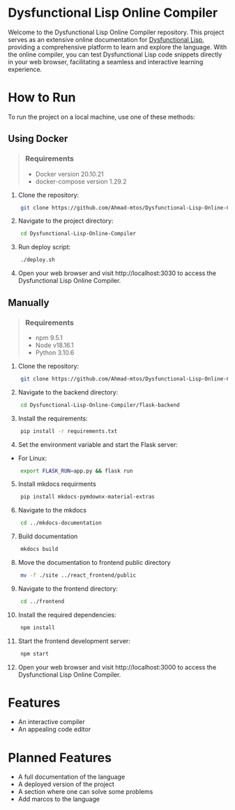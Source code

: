 # Dysfunctional Lisp Online Compiler

Welcome to the Dysfunctional Lisp Online Compiler repository. This project serves as an extensive online documentation for [Dysfunctional Lisp](https://github.com/thecarrot123/Compiler), providing a comprehensive platform to learn and explore the language. With the online compiler, you can test Dysfunctional Lisp code snippets directly in your web browser, facilitating a seamless and interactive learning experience. 

# How to Run

To run the project on a local machine, use one of these methods:

## Using Docker

> ### Requirements
> 
> - Docker version 20.10.21
> - docker-compose version 1.29.2

1. Clone the repository:

```bash
    git clone https://github.com/Ahmad-mtos/Dysfunctional-Lisp-Online-Compiler.git
```

2. Navigate to the project directory:

```bash
    cd Dysfunctional-Lisp-Online-Compiler
```

3. Run deploy script:

```bash
    ./deploy.sh
```

4. Open your web browser and visit http://localhost:3030 to access the Dysfunctional Lisp Online Compiler.

## Manually

> ### Requirements
>
> - npm 9.5.1
> - Node v18.16.1
> - Python 3.10.6

1. Clone the repository:

```bash
    git clone https://github.com/Ahmad-mtos/Dysfunctional-Lisp-Online-Compiler.git
```

2. Navigate to the backend directory:

```bash
    cd Dysfunctional-Lisp-Online-Compiler/flask-backend
```

3. Install the requirements:

```bash
    pip install -r requirements.txt
```

4. Set the environment variable and start the Flask server: 
 - For Linux:

```bash
    export FLASK_RUN=app.py && flask run
```

5. Install mkdocs requirments

```bash
    pip install mkdocs-pymdownx-material-extras
```

6. Navigate to the mkdocs

```bash
    cd ../mkdocs-documentation
```

7. Build documentation

```bash
    mkdocs build
```

8. Move the documentation to frontend public directory

```bash
    mv -f ./site ../react_frontend/public
```

9. Navigate to the frontend directory:

```bash
    cd ../frontend
```

10. Install the required dependencies:

```bash
    npm install
```

11. Start the frontend development server:

```bash
    npm start
```

12. Open your web browser and visit http://localhost:3000 to access the Dysfunctional Lisp Online Compiler.

# Features

- An interactive compiler
- An appealing code editor

# Planned Features

- A full documentation of the language
- A deployed version of the project
- A section where one can solve some problems 
- Add marcos to the language
